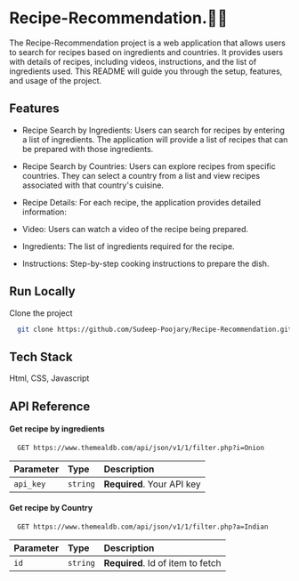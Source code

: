
# Recipe-Recommendation.🥗🥗

The Recipe-Recommendation project is a web application that allows users to search for recipes based on ingredients and countries. It provides users with details of recipes, including videos, instructions, and the list of ingredients used. This README will guide you through the setup, features, and usage of the project.


## Features

- Recipe Search by Ingredients: Users can search for recipes by entering a list of ingredients. The application will provide a list of recipes that can be prepared with those ingredients.

- Recipe Search by Countries: Users can explore recipes from specific countries. They can select a country from a list and view recipes associated with that country's cuisine.

- Recipe Details: For each recipe, the application provides detailed information:

- Video: Users can watch a video of the recipe being prepared.
- Ingredients: The list of ingredients required for the recipe.
- Instructions: Step-by-step cooking instructions to prepare the dish.


## Run Locally

Clone the project

```bash
  git clone https://github.com/Sudeep-Poojary/Recipe-Recommendation.git
```


## Tech Stack

Html, CSS, Javascript


## API Reference

#### Get recipe by ingredients

```http
  GET https://www.themealdb.com/api/json/v1/1/filter.php?i=Onion
```

| Parameter | Type     | Description                |
| :-------- | :------- | :------------------------- |
| `api_key` | `string` | **Required**. Your API key |

#### Get recipe by Country

```http
  GET https://www.themealdb.com/api/json/v1/1/filter.php?a=Indian
```

| Parameter | Type     | Description                       |
| :-------- | :------- | :-------------------------------- |
| `id`      | `string` | **Required**. Id of item to fetch |



